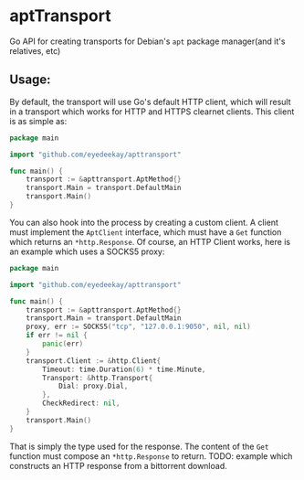 # aptTransport

Go API for creating transports for Debian's `apt` package manager(and it's relatives, etc)

## Usage:

By default, the transport will use Go's default HTTP client, which will result in a transport which works for HTTP and HTTPS clearnet clients.
This client is as simple as:

```Go
package main

import "github.com/eyedeekay/apttransport"

func main() {
    transport := &apttransport.AptMethod{}
    transport.Main = transport.DefaultMain
    transport.Main()
}
```

You can also hook into the process by creating a custom client.
A client must implement the `AptClient` interface, which must have a `Get` function which returns an `*http.Response`.
Of course, an HTTP Client works, here is an example which uses a SOCKS5 proxy:

```Go
package main

import "github.com/eyedeekay/apttransport"

func main() {
    transport := &apttransport.AptMethod{}
    transport.Main = transport.DefaultMain
    proxy, err := SOCKS5("tcp", "127.0.0.1:9050", nil, nil)
    if err != nil {
        panic(err)
    }
    transport.Client := &http.Client{
        Timeout: time.Duration(6) * time.Minute,
        Transport: &http.Transport{
            Dial: proxy.Dial,
        },
        CheckRedirect: nil,
    }
    transport.Main()
}
```

That is simply the type used for the response.
The content of the `Get` function must compose an `*http.Response` to return.
TODO: example which constructs an HTTP response from a bittorrent download.

